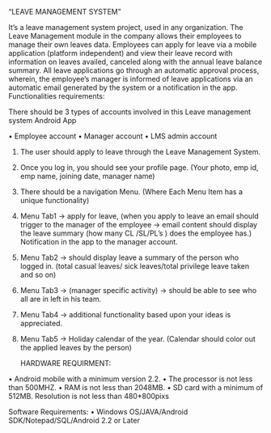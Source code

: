 “LEAVE MANAGEMENT SYSTEM”

It’s a leave management system project, used in any organization. The Leave Management module in the company allows their employees to manage their own leaves data. Employees can apply for leave via a mobile application (platform independent) and view their leave record with information on leaves availed, canceled along with the annual leave balance summary.
All leave applications go through an automatic approval process, wherein, the employee’s manager is informed of leave applications via an automatic email generated by the system or a notification in the app.
       Functionalities requirements:

There should be 3 types of accounts involved in this Leave management system Android App

•	Employee account
•	Manager account
•	LMS admin account

1. The user should apply to leave through the Leave Management System.

2. Once you log in, you should see your profile page. (Your photo, emp id, emp name, joining date, manager name)

3. There should be a navigation Menu. (Where Each Menu Item has a unique functionality)

4. Menu Tab1 -> apply for leave, (when you apply to leave an email should trigger to the manager of the employee -> email content should display the leave summary (how many CL /SL/PL’s ) does the employee has.)
Notification in the app to the manager account.

5. Menu Tab2 -> should display leave a summary of the person who logged in. (total casual leaves/ sick leaves/total privilege leave taken and so on)

6. Menu Tab3 -> (manager specific activity) -> should be able to see who all are in left in his team.

7. Menu Tab4 -> additional functionality based upon your ideas is appreciated.

8. Menu Tab5 -> Holiday calendar of the year. (Calendar should color out the applied leaves by the person)

   HARDWARE   REQUIRMENT:

•	Android mobile with a minimum version 2.2.
•	The processor is not less than 500MHZ.
•	RAM is not less than 2048MB.
•	SD card with a minimum of 512MB.
Resolution is not less than 480*800pixs
	
Software Requirements:
•	Windows OS/JAVA/Android SDK/Notepad/SQL/Android 2.2 or Later

